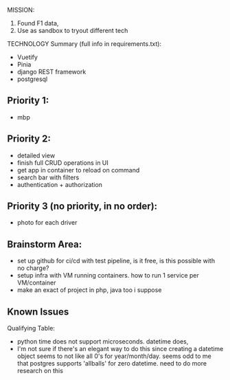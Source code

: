 MISSION: 
1. Found F1 data,
2. Use as sandbox to tryout different tech


TECHNOLOGY Summary (full info in requirements.txt):
* Vuetify
* Pinia
* django REST framework
* postgresql 


Priority 1:
---
* mbp


Priority 2:
---
* detailed view
* finish full CRUD operations in UI
* get app in container to reload on command
* search bar with filters
* authentication + authorization


Priority 3 (no priority, in no order):
---
* photo for each driver
  


Brainstorm Area:
---
* set up github for ci/cd with test pipeline, is it free, is this possible with no charge?
* setup infra with VM running containers. how to run 1 service per VM/container
* make an exact of project in php, java too i suppose


Known Issues
----------------------------
Qualifying Table:
* python time does not support microseconds. datetime does,
* I'm not sure if there's an elegant way to do this since creating a datetime object seems to not like all 0's for year/month/day. seems odd to me that postgres supports 'allballs' for zero datetime. need to do more research on this


